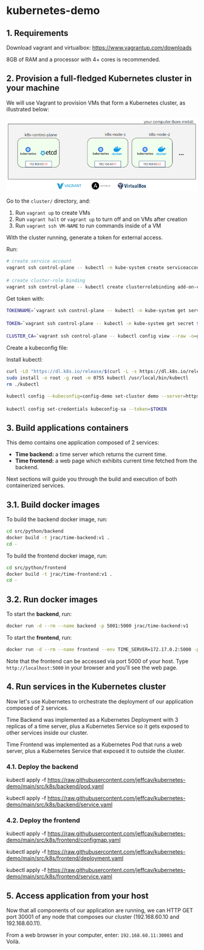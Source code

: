 # kubernetes-demo

## 1. Requirements

Download vagrant and virtualbox: https://www.vagrantup.com/downloads

8GB of RAM and a processor with 4+ cores is recommended.

## 2. Provision a full-fledged Kubernetes cluster in your machine

We will use Vagrant to provision VMs that form a Kubernetes cluster, as illustrated below:

![kubernetes cluster](figs/k8s-cluster.png)

Go to the `cluster/` directory, and:

1. Run `vagrant up` to create VMs
2. Run `vagrant halt` or `vagrant up` to turn off and on VMs after creation
3. Run `vagrant ssh VM-NAME` to run commands inside of a VM

With the cluster running, generate a token for external access.

Run:

```bash
# create service account
vagrant ssh control-plane -- kubectl -n kube-system create serviceaccount kubeconfig-sa

# create cluster-role binding
vagrant ssh control-plane -- kubectl create clusterrolebinding add-on-cluster-admin --clusterrole=cluster-admin --serviceaccount=kube-system:kubeconfig-sa
```

Get token with:

```bash
TOKENNAME=`vagrant ssh control-plane -- kubectl -n kube-system get serviceaccount/kubeconfig-sa -o jsonpath='{.secrets[0].name}'`

TOKEN=`vagrant ssh control-plane -- kubectl -n kube-system get secret $TOKENNAME -o jsonpath='{.data.token}'| base64 --decode`

CLUSTER_CA=`vagrant ssh control-plane -- kubectl config view --raw -o=go-template='{{range .clusters}}{{if eq .name "kubernetes"}}"{{with index .cluster "certificate-authority-data" }}{{.}}{{end}}"{{ end }}{{ end }}'`
```

Create a kubeconfig file:

Install kubectl:

```bash
curl -LO "https://dl.k8s.io/release/$(curl -L -s https://dl.k8s.io/release/stable.txt)/bin/linux/amd64/kubectl"
sudo install -o root -g root -m 0755 kubectl /usr/local/bin/kubectl
rm ./kubectl
```

```bash
kubectl config --kubeconfig=config-demo set-cluster demo --server=https://localhost:8008

kubectl config set-credentials kubeconfig-sa --token=$TOKEN


```

## 3. Build applications containers

This demo contains one application composed of 2 services:

- **Time backend:** a time server which returns the current time.
- **Time frontend:** a web page which exhibits current time fetched from the backend.

Next sections will guide you through the build and execution of both containerized services.

## 3.1. Build docker images

To build the backend docker image, run:

```bash
cd src/python/backend
docker build -t jrac/time-backend:v1 .
cd -
```

To build the frontend docker image, run:

```bash
cd src/python/frontend
docker build -t jrac/time-frontend:v1 .
cd -
```

## 3.2. Run docker images

To start the **backend**, run:

```bash
docker run -d --rm --name backend -p 5001:5000 jrac/time-backend:v1
```

To start the **frontend**, run:

```bash
docker run -d --rm --name frontend --env TIME_SERVER=172.17.0.2:5000 -p 5000:5000 jrac/time-frontend:v1
```

Note that the frontend can be accessed via port 5000 of your host.
Type `http://localhost:5000` in your browser and you'll see the web page.

## 4. Run services in the Kubernetes cluster

Now let's use Kubernetes to orchestrate the deployment of our application composed of 2 services.

Time Backend was implemented as a Kubernetes Deployment with 3 replicas of a time server, plus a Kubernetes Service so it gets exposed to other services inside our cluster.

Time Frontend was implemented as a Kubernetes Pod that runs a web server, plus a Kubernetes Service that exposed it to outside the cluster.

### 4.1. Deploy the backend

kubectl apply -f <https://raw.githubusercontent.com/jeffcav/kubernetes-demo/main/src/k8s/backend/pod.yaml>

kubectl apply -f <https://raw.githubusercontent.com/jeffcav/kubernetes-demo/main/src/k8s/backend/service.yaml>

### 4.2. Deploy the frontend

kubectl apply -f <https://raw.githubusercontent.com/jeffcav/kubernetes-demo/main/src/k8s/frontend/configmap.yaml>

kubectl apply -f <https://raw.githubusercontent.com/jeffcav/kubernetes-demo/main/src/k8s/frontend/deployment.yaml>

kubectl apply -f <https://raw.githubusercontent.com/jeffcav/kubernetes-demo/main/src/k8s/frontend/service.yaml>

## 5. Access application from your host

Now that all components of our application are running, we can HTTP GET port 30001 of any node that composes our cluster (192.168.60.10 and 192.168.60.11).

From a web browser in your computer, enter: `192.168.60.11:30001` and Voilà.
